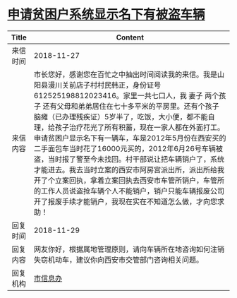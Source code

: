 # <a href="http://www.shangluo.gov.cn/zmhd/ldxxxx.jsp?urltype=leadermail.LeaderMailContentUrl&wbtreeid=1112&leadermailid=5037">申请贫困户系统显示名下有被盗车辆</a>
|Title|Content|
|:---:|---|
|来信时间|2018-11-27|
|来信内容|市长您好，感谢您在百忙之中抽出时间阅读我的来信。我是山阳县漫川关前店子村村民韩正，身份证号612525198812023416。家里一共七口人，我 妻子 两个孩子 还有父母和弟弟居住在七十多平米的平房里。还有个孩子脑瘫（已办理残疾证）5岁半了，吃饭，大小便，都不能自理，给孩子治疗花光了所有积蓄，现在一家人都在外面打工。申请贫困户显示名下有一辆车，车是2012年5月份在西安买的二手面包车当时花了16000元买的，2012年6月26号车辆被盗，当时报了警至今未找回。村干部说让把车辆销户了，系统才能进去。我去当时立案的西安市阿房宫派出所，派出所给我开了个立案回执，拿着立案回执去西安市车管所销户，车管所的工作人员说盗抢车辆个人不能销户，销户只能车辆报废公司开了报废手续才能销户，我现在实在不知道怎么做，才向您求助！|
|回复时间|2018-11-29|
|回复内容|网友你好，根据属地管理原则，请向车辆所在地咨询如何注销失窃机动车，建议你向西安市交管部门咨询相关问题。|
|回复机构|<a href="../../categories/agencies/市信息办.md">市信息办</a>|